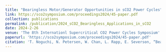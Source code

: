 ```yaml
---
title: "Bearingless Motor/Generator Opportunities in sCO2 Power Cycles"
link: https://sco2symposium.com/proceedings2024/45-paper.pdf
collection: publications
permalink: /publication/2024_sCO2_Bearingless_Applications_in_sCO2
date: 2024-2-26
venue: 'The 8th Internationl Supercritical CO2 Power Cycles Symposium'
paperurl: 'https://sco2symposium.com/proceedings2024/45-paper.pdf'
citation: 'T. Noguchi, N. Petersen, W. Chan, L. Rapp, E. Severson, “Bearingless Motor/Generator Applications in sCO2 Power Cycles,” The 8th Internationl Supercritical CO2 Power Cycles Symposium, San Antonio, TX, USA, 2024'
---
```


